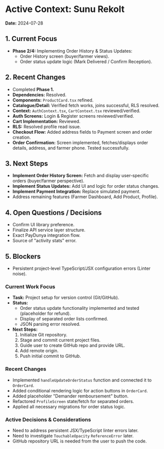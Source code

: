 # Active Context: Sunu Rekolt

**Date:** 2024-07-28

## 1. Current Focus

*   **Phase 2/4:** Implementing Order History & Status Updates:
    *   Order History screen (buyer/farmer views).
    *   Order status update logic (Mark Delivered / Confirm Reception).

## 2. Recent Changes

*   Completed **Phase 1.**
*   **Dependencies:** Resolved.
*   **Components:** `ProductCard.tsx` refined.
*   **Catalogue/Detail:** Verified fetch works, joins successful, RLS resolved.
*   **Context:** `AuthContext.tsx`, `CartContext.tsx` reviewed/verified.
*   **Auth Screens:** Login & Register screens reviewed/verified.
*   **Cart Implementation:** Reviewed.
*   **RLS:** Resolved profile read issue.
*   **Checkout Flow:** Added address fields to Payment screen and order creation.
*   **Order Confirmation:** Screen implemented, fetches/displays order details, address, and farmer phone. Tested successfully.

## 3. Next Steps

*   **Implement Order History Screen:** Fetch and display user-specific orders (buyer/farmer perspective).
*   **Implement Status Updates:** Add UI and logic for order status changes.
*   **Implement Payment Integration:** Replace simulated payment.
*   Address remaining features (Farmer Dashboard, Add Product, Profile).

## 4. Open Questions / Decisions

*   Confirm UI library preference.
*   Finalize API service layer structure.
*   Exact PayDunya integration flow.
*   Source of "activity stats" error.

## 5. Blockers

*   Persistent project-level TypeScript/JSX configuration errors (Linter noise).

### Current Work Focus

- **Task:** Project setup for version control (Git/GitHub).
- **Status:** 
    - Order status update functionality implemented and tested (placeholder for refund).
    - Display of separated order lists confirmed.
    - JSON parsing error resolved.
- **Next Steps:** 
    1. Initialize Git repository.
    2. Stage and commit current project files.
    3. Guide user to create GitHub repo and provide URL.
    4. Add remote origin.
    5. Push initial commit to GitHub.

### Recent Changes

- Implemented `handleUpdateOrderStatus` function and connected it to `OrderCard`.
- Added conditional rendering logic for action buttons in `OrderCard`.
- Added placeholder "Demander remboursement" button.
- Refactored `ProfileScreen` state/fetch for separated orders.
- Applied all necessary migrations for order status logic.

### Active Decisions & Considerations

- Need to address persistent JSX/TypeScript linter errors later.
- Need to investigate `TouchableOpacity` `ReferenceError` later.
- GitHub repository URL is needed from the user to push the code. 